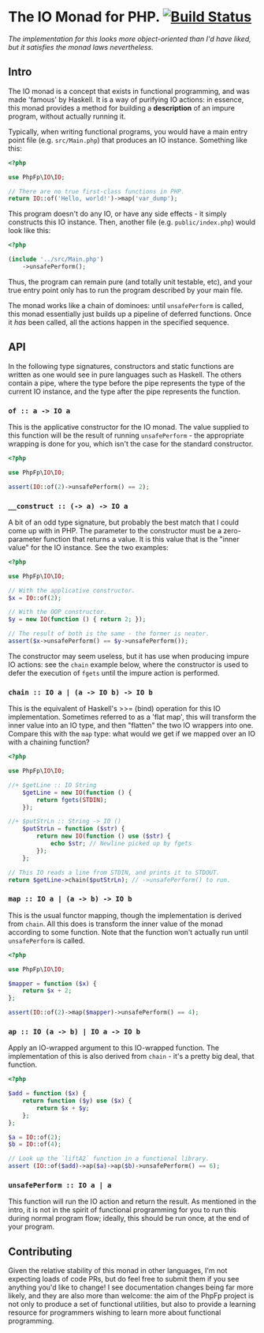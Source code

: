 # The IO Monad for PHP. [![Build Status](https://travis-ci.org/php-fp/php-fp-io.svg?branch=master)](https://travis-ci.org/php-fp/php-fp-io)

_The implementation for this looks more object-oriented than I'd have liked, but it satisfies the monad laws nevertheless._

## Intro

The IO monad is a concept that exists in functional programming, and was made 'famous' by Haskell. It is a way of purifying IO actions: in essence, this monad provides a method for building a **description** of an impure program, without actually running it.

Typically, when writing functional programs, you would have a main entry point file (e.g. `src/Main.php`) that produces an IO instance. Something like this:

```php
<?php

use PhpFp\IO\IO;

// There are no true first-class functions in PHP.
return IO::of('Hello, world!')->map('var_dump');
```

This program doesn't do any IO, or have any side effects - it simply constructs this IO instance. Then, another file (e.g. `public/index.php`) would look like this:

```php
<?php

(include '../src/Main.php')
    ->unsafePerform();
```

Thus, the program can remain pure (and totally unit testable, etc), and your true entry point only has to run the program described by your main file.

The monad works like a chain of dominoes: until `unsafePerform` is called, this monad essentially just builds up a pipeline of deferred functions. Once it _has_ been called, all the actions happen in the specified sequence.

## API

In the following type signatures, constructors and static functions are written as one would see in pure languages such as Haskell. The others contain a pipe, where the type before the pipe represents the type of the current IO instance, and the type after the pipe represents the function.

### `of :: a -> IO a`

This is the applicative constructor for the IO monad. The value supplied to this function will be the result of running `unsafePerform` - the appropriate wrapping is done for you, which isn't the case for the standard constructor.

```php
<?php

use PhpFp\IO\IO;

assert(IO::of(2)->unsafePerform() == 2);
```

### `__construct :: (-> a) -> IO a`

A bit of an odd type signature, but probably the best match that I could come up with in PHP. The parameter to the constructor must be a zero-parameter function that returns a value. It is this value that is the "inner value" for the IO instance. See the two examples:

```php
<?php

use PhpFp\IO\IO;

// With the applicative constructor.
$x = IO::of(2);

// With the OOP constructor.
$y = new IO(function () { return 2; });

// The result of both is the same - the former is neater.
assert($x->unsafePerform() == $y->unsafePerform());
```

The constructor may seem useless, but it has use when producing impure IO actions: see the `chain` example below, where the constructor is used to defer the execution of `fgets` until the impure action is performed.

### `chain :: IO a | (a -> IO b) -> IO b`

This is the equivalent of Haskell's >>= (bind) operation for this IO implementation. Sometimes referred to as a 'flat map', this will transform the inner value into an IO type, and then "flatten" the two IO wrappers into one. Compare this with the `map` type: what would we get if we mapped over an IO with a chaining function?

```php
<?php

use PhpFp\IO\IO;

//+ $getLine :: IO String
    $getLine = new IO(function () {
        return fgets(STDIN);
    });

//+ $putStrLn :: String -> IO ()
    $putStrLn = function ($str) {
        return new IO(function () use ($str) {
            echo $str; // Newline picked up by fgets
        });
    };

// This IO reads a line from STDIN, and prints it to STDOUT.
return $getLine->chain($putStrLn); // ->unsafePerform() to run.
```

### `map :: IO a | (a -> b) -> IO b`

This is the usual functor mapping, though the implementation is derived from `chain`. All this does is transform the inner value of the monad according to some function. Note that the function won't actually run until `unsafePerform` is called.

```php
<?php

use PhpFp\IO\IO;

$mapper = function ($x) {
    return $x + 2;
};

assert(IO::of(2)->map($mapper)->unsafePerform() == 4);
```

### `ap :: IO (a -> b) | IO a -> IO b`

Apply an IO-wrapped argument to this IO-wrapped function. The implementation of this is also derived from `chain` - it's a pretty big deal, that function.

```php
<?php

$add = function ($x) {
    return function ($y) use ($x) {
        return $x + $y;
    };
};

$a = IO::of(2);
$b = IO::of(4);

// Look up the `liftA2` function in a functional library.
assert (IO::of($add)->ap($a)->ap($b)->unsafePerform() == 6);
```

### `unsafePerform :: IO a | a`

This function will run the IO action and return the result. As mentioned in the intro, it is not in the spirit of functional programming for you to run this during normal program flow; ideally, this should be run once, at the end of your program.

## Contributing

Given the relative stability of this monad in other languages, I'm not expecting loads of code PRs, but do feel free to submit them if you see anything you'd like to change! I see documentation changes being far more likely, and they are also more than welcome: the aim of the PhpFp project is not only to produce a set of functional utilities, but also to provide a learning resource for programmers wishing to learn more about functional programming.
